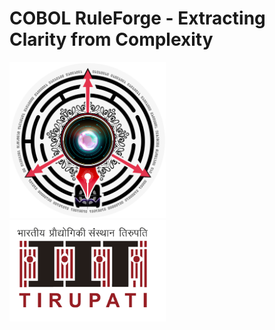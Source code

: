 # COBOL RuleForge - Extracting Clarity from Complexity
<img src="./risha.png" alt="risha" width="250"/>
<br>
<img src="./iittp.png" alt="iittp" width="250"/>

